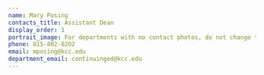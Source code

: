 ```yaml
---
name: Mary Posing
contacts_title: Assistant Dean
display_order: 1
portrait_image: For departments with no contact photos, do not change this field.
phone: 815-802-8202
email: mposing@kcc.edu
department_email: continuinged@kcc.edu
---
```

